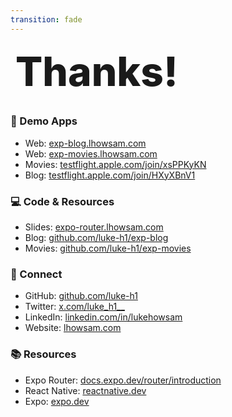 ```yaml
---
transition: fade
---
```


<div
  v-motion
  :initial="{ x: -80 }"
  :enter="{ x: 0 }"
  :leave="{ x: 1000 }"
  style="font-size: 4rem; font-weight: 800; padding: 0.5rem; display: inline-block; line-height: 1.2;"
>
  <span>
    Thanks!
  </span>
</div>

<div class="mt-8 text-left max-w-6xl mx-auto">

<div class="grid grid-cols-2 gap-12">

<div>

### 📱 Demo Apps

- Web: [exp-blog.lhowsam.com](exp-blog.lhowsam.com)
- Web: [exp-movies.lhowsam.com](exp-movies.lhowsam.com)
- Movies: [testflight.apple.com/join/xsPPKyKN](testflight.apple.com/join/xsPPKyKN)
- Blog: [testflight.apple.com/join/HXyXBnV1](testflight.apple.com/join/HXyXBnV1)

<div class="mt-8">

### 💻 Code & Resources

- Slides: [expo-router.lhowsam.com](expo-router.lhowsam.com)
- Blog: [github.com/luke-h1/exp-blog](github.com/luke-h1/exp-blog)
- Movies: [github.com/luke-h1/exp-movies](github.com/luke-h1/exp-movies)

</div>

</div>

<div>

### 🔗 Connect

- GitHub: [github.com/luke-h1](github.com/luke-h1)
- Twitter: [x.com/luke_h1\_\_](x.com/luke_h1__)
- LinkedIn: [linkedin.com/in/lukehowsam](linkedin.com/in/lukehowsam)
- Website: [lhowsam.com](lhowsam.com)

<div class="mt-8">

### 📚 Resources

- Expo Router: [docs.expo.dev/router/introduction](docs.expo.dev/router/introduction/)
- React Native: [reactnative.dev](reactnative.dev)
- Expo: [expo.dev](expo.dev)

</div>

</div>

</div>

</div>
